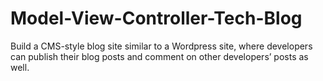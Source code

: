 # Model-View-Controller-Tech-Blog
Build a CMS-style blog site similar to a Wordpress site, where developers can publish their blog posts and comment on other developers’ posts as well.
